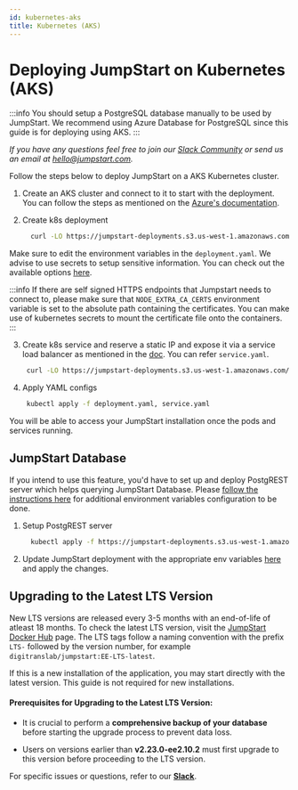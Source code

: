 ```yaml
---
id: kubernetes-aks
title: Kubernetes (AKS)
---
```


# Deploying JumpStart on Kubernetes (AKS)

:::info
You should setup a PostgreSQL database manually to be used by JumpStart. We recommend using Azure Database for PostgreSQL since this guide is for deploying using AKS.
:::

*If you have any questions feel free to join our [Slack Community](https://jumpstart.com/slack) or send us an email at hello@jumpstart.com.*

Follow the steps below to deploy JumpStart on a AKS Kubernetes cluster.

1. Create an AKS cluster and connect to it to start with the deployment. You can follow the steps as mentioned on the [Azure's documentation](https://docs.microsoft.com/en-us/azure/aks/kubernetes-walkthrough-portal).

2. Create k8s deployment

   ```bash
     curl -LO https://jumpstart-deployments.s3.us-west-1.amazonaws.com/kubernetes/AKS/deployment.yaml
   ```

Make sure to edit the environment variables in the `deployment.yaml`. We advise to use secrets to setup sensitive information. You can check out the available options [here](https://docs.jumpstart.com/docs/setup/env-vars).

:::info
If there are self signed HTTPS endpoints that Jumpstart needs to connect to, please make sure that `NODE_EXTRA_CA_CERTS` environment variable is set to the absolute path containing the certificates. You can make use of kubernetes secrets to mount the certificate file onto the containers.
:::

3. Create k8s service and reserve a static IP and expose it via a service load balancer as mentioned in the [doc](https://docs.microsoft.com/en-us/azure/aks/static-ip). You can refer `service.yaml`.
   ```bash
    curl -LO https://jumpstart-deployments.s3.us-west-1.amazonaws.com/kubernetes/AKS/service.yaml
   ```

4. Apply YAML configs

   ```bash
    kubectl apply -f deployment.yaml, service.yaml
   ```

You will be able to access your JumpStart installation once the pods and services running.



## JumpStart Database

If you intend to use this feature, you'd have to set up and deploy PostgREST server which helps querying JumpStart Database. Please [follow the instructions here](/docs/setup/env-vars/#enable-jumpstart-database--optional-) for additional environment variables configuration to be done.

1. Setup PostgREST server

   ```bash
     kubectl apply -f https://jumpstart-deployments.s3.us-west-1.amazonaws.com/kubernetes/AKS/postgrest.yaml
   ```

2. Update JumpStart deployment with the appropriate env variables [here](https://jumpstart-deployments.s3.us-west-1.amazonaws.com/kubernetes/AKS/deployment.yaml) and apply the changes.

## Upgrading to the Latest LTS Version

New LTS versions are released every 3-5 months with an end-of-life of atleast 18 months. To check the latest LTS version, visit the [JumpStart Docker Hub](https://hub.docker.com/r/digitranslab/jumpstart/tags) page. The LTS tags follow a naming convention with the prefix `LTS-` followed by the version number, for example `digitranslab/jumpstart:EE-LTS-latest`.

If this is a new installation of the application, you may start directly with the latest version. This guide is not required for new installations.

#### Prerequisites for Upgrading to the Latest LTS Version:

- It is crucial to perform a **comprehensive backup of your database** before starting the upgrade process to prevent data loss.

- Users on versions earlier than **v2.23.0-ee2.10.2** must first upgrade to this version before proceeding to the LTS version.

For specific issues or questions, refer to our **[Slack](https://jumpstart.slack.com/join/shared_invite/zt-25438diev-mJ6LIZpJevG0LXCEcL0NhQ#)**.
